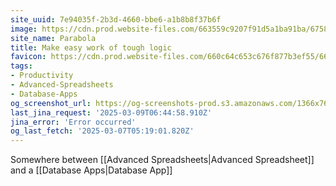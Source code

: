```yaml
---
site_uuid: 7e94035f-2b3d-4660-bbe6-a1b8b8f37b6f
image: https://cdn.prod.website-files.com/663559c9207f91d5a1ba91ba/6758bf034c4e5f674add5c84_generic-meta-lockup.png
site_name: Parabola
title: Make easy work of tough logic
favicon: https://cdn.prod.website-files.com/660c64c653c676f877b3ef55/6632c3618655aa755163b372_Favicon.png
tags:
- Productivity
- Advanced-Spreadsheets
- Database-Apps
og_screenshot_url: https://og-screenshots-prod.s3.amazonaws.com/1366x768/80/false/fd5f26c968e6e5e92fa0491702c5b24c401995dda0cf2a08cc5a0433a25fff92.jpeg
last_jina_request: '2025-03-09T06:44:58.910Z'
jina_error: 'Error occurred'
og_last_fetch: '2025-03-07T05:19:01.820Z'
---
```

Somewhere between [[Advanced Spreadsheets|Advanced Spreadsheet]] and a [[Database Apps|Database App]]

